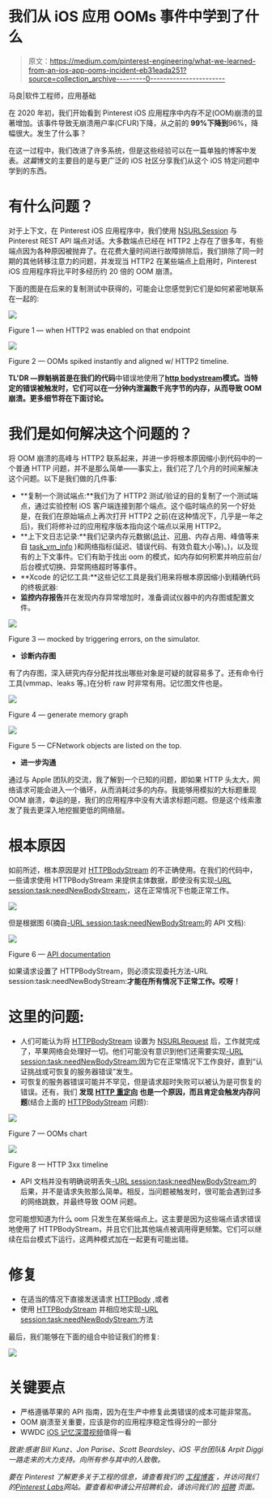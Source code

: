 # 我们从 iOS 应用 OOMs 事件中学到了什么

> 原文：<https://medium.com/pinterest-engineering/what-we-learned-from-an-ios-app-ooms-incident-eb31eada251?source=collection_archive---------0----------------------->

马良|软件工程师，应用基础

在 2020 年初，我们开始看到 Pinterest iOS 应用程序中内存不足(OOM)崩溃的显著增加。该事件导致无崩溃用户率(CFUR)下降，从之前的 **99%下降到**96%，降幅很大。发生了什么事？

在这一过程中，我们改进了许多系统，但是这些经验可以在一篇单独的博客中发表。*这篇*博文的主要目的是与更广泛的 iOS 社区分享我们从这个 iOS 特定问题中学到的东西。

# 有什么问题？

对于上下文，在 Pinterest iOS 应用程序中，我们使用 [NSURLSession](https://developer.apple.com/documentation/foundation/nsurlsession) 与 Pinterest REST API 端点对话。大多数端点已经在 HTTP2 上存在了很多年，有些端点因为各种原因被抛弃了。在花费大量时间进行故障排除后，我们排除了同一时期的其他转移注意力的问题，并发现当 HTTP2 在某些端点上启用时，Pinterest iOS 应用程序将比平时多经历约 20 倍的 OOM 崩溃。

下面的图是在后来的复制测试中获得的，可能会让您感觉到它们是如何紧密地联系在一起的:

![](img/9c625ddec0e967ff1f60c095a63690dd.png)

Figure 1 — when HTTP2 was enabled on that endpoint

![](img/86b87d65e67b0a86b8fb6ef4168308ea.png)

Figure 2 — OOMs spiked instantly and aligned w/ HTTP2 timeline.

**TL'DR —罪魁祸首是在我们的代码**中错误地使用了[**http bodystream**](https://developer.apple.com/documentation/foundation/nsurlrequest/1407341-httpbodystream?language=objc)**模式。当特定的错误被触发时，它们可以在一分钟内泄漏数千兆字节的内存，从而导致 OOM 崩溃。更多细节将在下面讨论。**

# 我们是如何解决这个问题的？

将 OOM 崩溃的高峰与 HTTP2 联系起来，并进一步将根本原因缩小到代码中的一个普通 HTTP 问题，并不是那么简单——事实上，我们花了几个月的时间来解决这个问题。以下是我们做的几件事:

*   **复制一个测试端点:**我们为了 HTTP2 测试/验证的目的复制了一个测试端点，通过实验控制 iOS 客户端连接到那个端点。这个临时端点的另一个好处是，在我们在原始端点上再次打开 HTTP2 之前(在这种情况下，几乎是一年之后)，我们将修补过的应用程序版本指向这个端点以采用 HTTP2。
*   **上下文日志记录:**我们记录内存元数据([总计](https://developer.apple.com/documentation/foundation/nsprocessinfo/1408211-physicalmemory)、[可用](https://developer.apple.com/documentation/os/3191911-os_proc_available_memory)、内存占用、峰值等来自 [task_vm_info](https://opensource.apple.com/source/xnu/xnu-4570.41.2/osfmk/mach/task_info.h.auto.html) )和网络指标(延迟、错误代码、有效负载大小等)。)，以及现有的上下文事件。它们有助于找出 oom 的模式，如内存如何积累并响应前台/后台模式切换、异常网络超时等事件。
*   **Xcode 的记忆工具:**这些记忆工具是我们用来将根本原因缩小到精确代码的终极武器:
*   **监控内存报告**并在发现内存异常增加时，准备调试仪器中的内存图或配置文件。

![](img/5243237aaeabdf9c17dc291649874aef.png)

Figure 3 — mocked by triggering errors, on the simulator.

*   **诊断内存图**

有了内存图，深入研究内存分配并找出哪些对象是可疑的就容易多了。还有命令行工具(vmmap、leaks 等。)在分析 raw 时非常有用。记忆图文件也是。

![](img/d9b231318db0c2f1a29e9cb83ce3d29a.png)

Figure 4 — generate memory graph

![](img/e51af1e93cea326d8287f1ae40e35ae1.png)

Figure 5 — CFNetwork objects are listed on the top.

*   **进一步沟通**

通过与 Apple 团队的交流，我了解到一个已知的问题，即如果 HTTP 头太大，网络请求可能会进入一个循环，从而消耗过多的内存。我能够用模拟的大标题重现 OOM 崩溃，幸运的是，我们的应用程序中没有大请求标题问题。但是这个线索激发了我去更深入地挖掘更低的网络层。

# 根本原因

如前所述，根本原因是对 [HTTPBodyStream](https://developer.apple.com/documentation/foundation/nsurlrequest/1407341-httpbodystream?language=objc) 的不正确使用。在我们的代码中，一些请求使用 HTTPBodyStream 来提供主体数据，即使没有实现[-URL session:task:needNewBodyStream:](https://developer.apple.com/documentation/foundation/nsurlsessiontaskdelegate/1410001-urlsession/)，这在正常情况下也能正常工作。

![](img/0a501cce666569616c0ac0b3e21e4397.png)

但是根据图 6(摘自[-URL session:task:needNewBodyStream:](https://developer.apple.com/documentation/foundation/nsurlsessiontaskdelegate/1410001-urlsession/)的 API 文档):

![](img/37f5dcfc81c472caad2a3aae9c8e1292.png)

Figure 6 — [API documentation](https://developer.apple.com/documentation/foundation/nsurlsessiontaskdelegate/1410001-urlsession/)

如果请求设置了 HTTPBodyStream，则必须实现委托方法-URL session:task:needNewBodyStream:**才能在所有情况下正常工作。哎呀！**

# 这里的问题:

*   人们可能认为将 [HTTPBodyStream](https://developer.apple.com/documentation/foundation/nsurlrequest/1407341-httpbodystream?language=objc) 设置为 [NSURLRequest](https://developer.apple.com/documentation/foundation/nsurlrequest) 后，工作就完成了，苹果网络会处理好一切。他们可能没有意识到他们还需要实现[-URL session:task:needNewBodyStream:](https://developer.apple.com/documentation/foundation/nsurlsessiontaskdelegate/1410001-urlsession/)因为它在正常情况下工作良好，直到“认证挑战或可恢复的服务器错误”发生。
*   可恢复的服务器错误可能并不罕见，但是请求超时失败可以被认为是可恢复的错误。还有，我们 **发现** [**HTTP 重定向**](https://developer.mozilla.org/en-US/docs/Web/HTTP/Redirections) **也是一个原因，而且肯定会触发内存问题**(结合上面的 [HTTPBodyStream](https://developer.apple.com/documentation/foundation/nsurlrequest/1407341-httpbodystream?language=objc) 问题):

![](img/76f959b9fdfed3d55ad4a47f9a40b17a.png)

Figure 7 — OOMs chart

![](img/f137722e5df536f293c754c5700bd862.png)

Figure 8 — HTTP 3xx timeline

*   API 文档并没有明确说明丢失[-URL session:task:needNewBodyStream:](https://developer.apple.com/documentation/foundation/nsurlsessiontaskdelegate/1410001-urlsession/)的后果，并不是请求失败那么简单。相反，当问题被触发时，很可能会遇到过多的网络跳数，并最终导致 OOM 问题。

您可能想知道为什么 oom 只发生在某些端点上。这主要是因为这些端点请求错误地使用了 HTTPBodyStream，并且它们比其他端点被调用得更频繁。它们可以继续在后台模式下运行，这两种模式加在一起更有可能出错。

# 修复

*   在适当的情况下直接发送请求 [HTTPBody](https://developer.apple.com/documentation/foundation/nsurlrequest/1411317-httpbody?language=objc) ,或者
*   使用 [HTTPBodyStream](https://developer.apple.com/documentation/foundation/nsmutableurlrequest/1409529-httpbodystream?language=objc) 并相应地实现[-URL session:task:needNewBodyStream:](https://developer.apple.com/documentation/foundation/nsurlsessiontaskdelegate/1410001-urlsession/)方法

最后，我们能够在下面的组合中验证我们的修复:

![](img/8056bf1e9d70bfb760268076fd91564a.png)

# 关键要点

*   严格遵循苹果的 API 指南，因为在生产中修复此类错误的成本可能非常高。
*   OOM 崩溃至关重要，应该是你的应用程序稳定性得分的一部分
*   WWDC [iOS 记忆深潜视频](https://developer.apple.com/videos/play/wwdc2018/416/)值得一看

*致谢:感谢 Bill Kunz、Jon Parise、Scott Beardsley、iOS 平台团队& Arpit Diggi 一路走来的大力支持。向所有参与其中的人致敬。*

*要在 Pinterest 了解更多关于工程的信息，请查看我们的* [*工程博客*](https://medium.com/pinterest-engineering) *，并访问我们的*[*Pinterest Labs*](https://labs.pinterest.com/)*网站。要查看和申请公开招聘机会，请访问我们的* [*招聘*](https://www.pinterestcareers.com/homepage) *页面。*